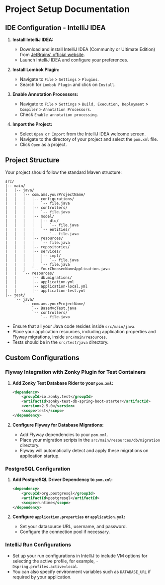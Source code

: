 ﻿# Project Setup Documentation

## IDE Configuration - IntelliJ IDEA

1. **Install IntelliJ IDEA:**
   - Download and install IntelliJ IDEA (Community or Ultimate Edition) from [JetBrains' official website](https://www.jetbrains.com/idea/download/).
   - Launch IntelliJ IDEA and configure your preferences.

2. **Install Lombok Plugin:**
   - Navigate to `File` > `Settings` > `Plugins`.
   - Search for `Lombok Plugin` and click on `Install`.

3. **Enable Annotation Processors:**
   - Navigate to `File` > `Settings` > `Build, Execution, Deployment` > `Compiler` > `Annotation Processors`.
   - Check `Enable annotation processing`.

4. **Import the Project:**
   - Select `Open or Import` from the IntelliJ IDEA welcome screen.
   - Navigate to the directory of your project and select the `pom.xml` file.
   - Click `Open` as a project.

## Project Structure

Your project should follow the standard Maven structure:

```
src/
|-- main/
|   |-- java/
|   |   |-- com.ams.yourProjectName/
|   |   |   |-- configurations/
|   |   |   |   `-- file.java
|   |   |   |-- controllers/
|   |   |   |   `-- file.java
|   |   |   |-- model/
|   |   |   |   |-- dto/
|   |   |   |   |   `-- file.java
|   |   |   |   `-- entities/
|   |   |   |       `-- file.java
|   |   |   |-- resources/
|   |   |   |   `-- file.java
|   |   |   |-- repositories/
|   |   |   |-- services/
|   |   |   |   |-- impl/
|   |   |   |   |   `-- file.java
|   |   |   |   `-- file.java
|   |   |   `-- YourChoosenNameApplication.java
|   |   `-- resources/
|   |       |-- db.migrations/
|   |       |-- application.yml
|   |       |-- application-local.yml
|   |       |-- application-test.yml
|-- test/
    `-- java/
        `-- com.ams.yourProjectName/
            `-- BaseMvcTest.java
            `-- controllers/
                `-- file.java
```

- Ensure that all your Java code resides inside `src/main/java`.
- Place your application resources, including application properties and Flyway migrations, inside `src/main/resources`.
- Tests should be in the `src/test/java` directory.

## Custom Configurations

### Flyway Integration with Zonky Plugin for Test Containers

1. **Add Zonky Test Database Rider to your `pom.xml`:**

   ```xml
   <dependency>
       <groupId>io.zonky.test</groupId>
       <artifactId>zonky-test-db-spring-boot-starter</artifactId>
       <version>2.5.0</version>
       <scope>test</scope>
   </dependency>
   ```

2. **Configure Flyway for Database Migrations:**

   - Add Flyway dependencies to your `pom.xml`.
   - Place your migration scripts in the `src/main/resources/db/migration` directory.
   - Flyway will automatically detect and apply these migrations on application startup.

### PostgreSQL Configuration

1. **Add PostgreSQL Driver Dependency to `pom.xml`:**

   ```xml
   <dependency>
       <groupId>org.postgresql</groupId>
       <artifactId>postgresql</artifactId>
       <scope>runtime</scope>
   </dependency>
   ```

2. **Configure `application.properties` or `application.yml`:**

   - Set your datasource URL, username, and password.
   - Configure the connection pool if necessary.

### IntelliJ Run Configurations

- Set up your run configurations in IntelliJ to include VM options for selecting the active profile, for example, `-Dspring.profiles.active=local`.
- You can also specify environment variables such as `DATABASE_URL` if required by your application.

